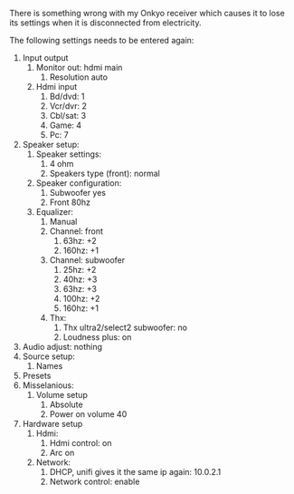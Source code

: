 There is something wrong with my Onkyo receiver which causes it to lose its settings when it is disconnected from
electricity.

The following settings needs to be entered again:
1. Input output
    1. Monitor out: hdmi main
        1. Resolution auto
    2. Hdmi input
        1. Bd/dvd: 1
        2. Vcr/dvr: 2
        3. Cbl/sat: 3
        4. Game: 4
        5. Pc: 7
2. Speaker setup:
    1. Speaker settings:
        1. 4 ohm
        2. Speakers type (front): normal
    2. Speaker configuration:
        1. Subwoofer yes
        2. Front 80hz
    3. Equalizer:
        1. Manual
        2. Channel: front
            1. 63hz: +2
            2. 160hz: +1
        3. Channel: subwoofer
            1. 25hz: +2
            2. 40hz: +3
            3. 63hz: +3
            4. 100hz: +2
            5. 160hz: +1
        4. Thx:
            1. Thx ultra2/select2 subwoofer: no
            2. Loudness plus: on
3. Audio adjust: nothing
4. Source setup:
    1. Names
5. Presets
6. Misselanious:
    1. Volume setup
        1. Absolute
        2. Power on volume 40
7. Hardware setup
    1. Hdmi:
        1. Hdmi control: on
        2. Arc on
    2. Network:
        1. DHCP, unifi gives it the same ip again: 10.0.2.1
        2. Network control: enable
